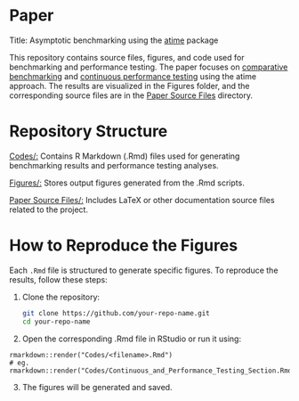# Paper

Title: Asymptotic benchmarking using the [atime](https://github.com/tdhock/atime) package


This repository contains source files, figures, and code used for benchmarking and performance testing. The paper focuses on [comparative benchmarking](https://github.com/DorisAmoakohene/atime-article/blob/main/codes/Comparative_Benchmarking_section.Rmd) and [continuous performance testing](https://github.com/DorisAmoakohene/atime-article/blob/main/codes/Continuous_and_Performance_Testing_Section.Rmd) using the atime approach. The results are visualized in the Figures folder, and the corresponding source files are in the [Paper Source Files](https://github.com/DorisAmoakohene/atime-article/tree/main/Paper%20source%20Files) directory.

# Repository Structure
[Codes/:](https://github.com/DorisAmoakohene/atime-article/tree/main/Figures) Contains R Markdown (.Rmd) files used for generating benchmarking results and performance testing analyses.

[Figures/:](https://github.com/DorisAmoakohene/atime-article/tree/main/Figures) Stores output figures generated from the .Rmd scripts.

[Paper Source Files/:](https://github.com/DorisAmoakohene/atime-article/tree/main/Paper%20source%20Files) Includes LaTeX or other documentation source files related to the project.


# How to Reproduce the Figures
Each `.Rmd` file is structured to generate specific figures. To reproduce the results, follow these steps:

1. Clone the repository:  
   ```bash
   git clone https://github.com/your-repo-name.git
   cd your-repo-name
   ```
   
2. Open the corresponding .Rmd file in RStudio or run it using:

```
rmarkdown::render("Codes/<filename>.Rmd")
# eg. rmarkdown::render("Codes/Continuous_and_Performance_Testing_Section.Rmd")
```

3. The figures will be generated and saved.


